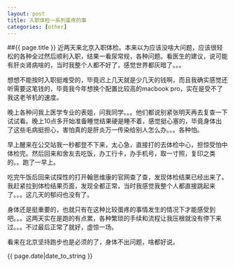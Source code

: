 ```yaml
---
layout: post
title: 入职体检一系列蛋疼的事
categories: [other]
---
```

##{{ page.title }}
近两天来北京入职体检。本来以为应该没啥大问题，应该很轻松的各种全过然后顺利入职，结果一看尿常规，各种问题。看医生的建议，说可能有肝炎肾病啥的，当时我整个人都不好了，感觉世界都灰暗了。。。

想想不能按时入职挺难受的，毕竟迟上几天就是少几天的钱啊，而且我确实感觉还听需要这笔钱的，毕竟我今年想换个配置比较高的macbook pro，实在是受不了我这老爷机的速度。

晚上各种问我上医学专业的表姐，问我同学。。。他们都说别紧张明天再去复查一下试试看。晚上10点多开始准备睡觉结果硬是睡不着，感觉挺心塞的，毕竟身体出了这些毛病挺担心，害怕真的是肝炎万一传染给别人怎么办。。。各种怕。

早上醒来在公交站我一秒都登不下来，太心急，直接打的去体检中心，担惊受怕中体检完。然后回来和舍友去吃饭，办工行卡，办手机号，取一寸照，复印之类的。。跑了一早上。

吃完午饭后回来试探性的打开翰思维康的官网查了查，发现体检结果已经出来了。我赶紧拉到体检结果页面，发现全都正常，当时我感觉我整个人都直接跳起来了。。。这几天的郁闷也没有了。

身体还是挺重要的，也就只有在这种比较蛋疼的事情发生的情况下才能感受到吧。。。这两天实在是跑的有点累，各种繁琐的手续和流程让我压根就没有停下来过。。。不过最后正常了就好，虚惊一场。

看来在北京坚持跑步也是必须的了，身体不出问题，啥都好说。

{{ page.date|date_to_string }}